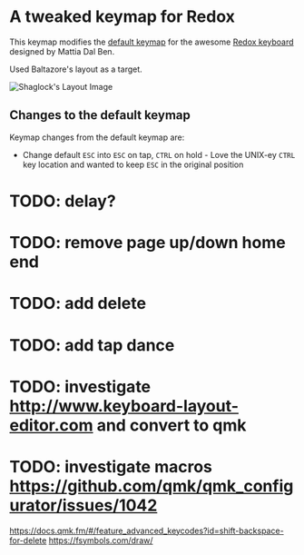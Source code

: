 # A tweaked keymap for Redox

This keymap modifies the [default keymap](https://github.com/qmk/qmk_firmware/tree/master/keyboards/redox) for the awesome [Redox keyboard](https://github.com/mattdibi/redox-keyboard) designed by Mattia Dal Ben.

Used Baltazore's layout as a target. 

![Shaglock's Layout Image]( )

## Changes to the default keymap

Keymap changes from the default keymap are:

- Change default `ESC` into `ESC` on tap, `CTRL` on hold - Love the UNIX-ey `CTRL` key location and wanted to keep `ESC` in the original position
# TODO: delay?
# TODO: remove page up/down home end
# TODO: add delete
# TODO: add tap dance

# TODO: investigate http://www.keyboard-layout-editor.com and convert to qmk
# TODO: investigate macros https://github.com/qmk/qmk_configurator/issues/1042
https://docs.qmk.fm/#/feature_advanced_keycodes?id=shift-backspace-for-delete
https://fsymbols.com/draw/
